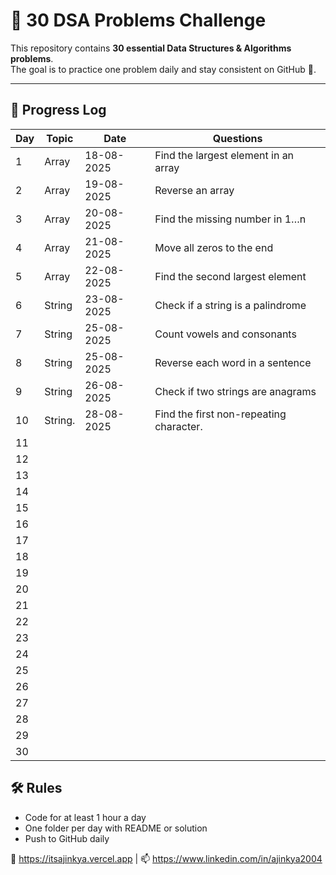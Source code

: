 # 📘 30 DSA Problems Challenge

This repository contains **30 essential Data Structures & Algorithms problems**.  
The goal is to practice one problem daily and stay consistent on GitHub 🚀.

---

## 📅 Progress Log

| Day | Topic        | Date        | Questions                                                                               |
|-----|--------------|------------ |---------------------------------------------------------------------------------------- |
|  1  | Array        | 18-08-2025  | Find the largest element in an array                                                    |
|  2  | Array        | 19-08-2025  | Reverse an array                                                                        |
|  3  | Array        | 20-08-2025  | Find the missing number in 1…n                                                          |
|  4  | Array        | 21-08-2025  | Move all zeros to the end                                                               |
|  5  | Array        | 22-08-2025  | Find the second largest element                                                         |
|  6  | String       | 23-08-2025  | Check if a string is a palindrome                                                       |
|  7  | String       | 25-08-2025  | Count vowels and consonants                                                             |
|  8  | String       | 25-08-2025  | Reverse each word in a sentence                                                         |
|  9  | String       | 26-08-2025  | Check if two strings are anagrams                                                       |
| 10  | String.      | 28-08-2025  | Find the first non-repeating character.                                                 |
| 11  |              |             |                                                                                         |
| 12  |              |             |                                                                                         |
| 13  |              |             |                                                                                         |
| 14  |              |             |                                                                                         |
| 15  |              |             |                                                                                         |
| 16  |              |             |                                                                                         |
| 17  |              |             |                                                                                         |
| 18  |              |             |                                                                                         |
| 19  |              |             |                                                                                         |
| 20  |              |             |                                                                                         |
| 21  |              |             |                                                                                         |
| 22  |              |             |                                                                                         |
| 23  |              |             |                                                                                         |
| 24  |              |             |                                                                                         |
| 25  |              |             |                                                                                         |
| 26  |              |             |                                                                                         |
| 27  |              |             |                                                                                         |
| 28  |              |             |                                                                                         |
| 29  |              |             |                                                                                         |
| 30  |              |             |                                                                                         |




## 🛠️ Rules

- Code for at least 1 hour a day
- One folder per day with README or solution
- Push to GitHub daily



🔗 https://itsajinkya.vercel.app | 📫 https://www.linkedin.com/in/ajinkya2004








